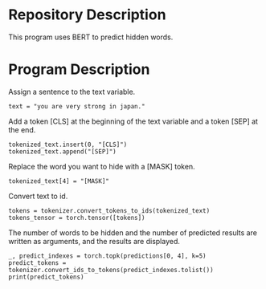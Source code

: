 # Repository Description
This program uses BERT to predict hidden words.

# Program Description
Assign a sentence to the text variable.<br>
```
text = "you are very strong in japan."
```

Add a token [CLS] at the beginning of the text variable and a token [SEP] at the end.<br>
```
tokenized_text.insert(0, "[CLS]")
tokenized_text.append("[SEP]")
```

Replace the word you want to hide with a [MASK] token.<br>
```
tokenized_text[4] = "[MASK]"
```

Convert text to id.<br>
```
tokens = tokenizer.convert_tokens_to_ids(tokenized_text)
tokens_tensor = torch.tensor([tokens])
```

The number of words to be hidden and the number of predicted results are written as arguments, and the results are displayed.<br>
```
_, predict_indexes = torch.topk(predictions[0, 4], k=5)
predict_tokens = tokenizer.convert_ids_to_tokens(predict_indexes.tolist())
print(predict_tokens)
```